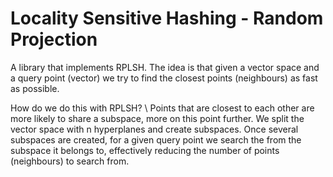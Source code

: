 # Locality Sensitive Hashing - Random Projection #

A library that implements RPLSH. The idea is that given a vector space and a query point (vector) we try to find the closest points (neighbours) as fast as possible. 

How do we do this with RPLSH? \ 
Points that are closest to each other are more likely to share a subspace, more on this point further. We split the vector space with n hyperplanes and create subspaces. Once several subspaces are created, for a given query point we search the from the subspace it belongs to, effectively reducing the number of points (neighbours) to search from.


